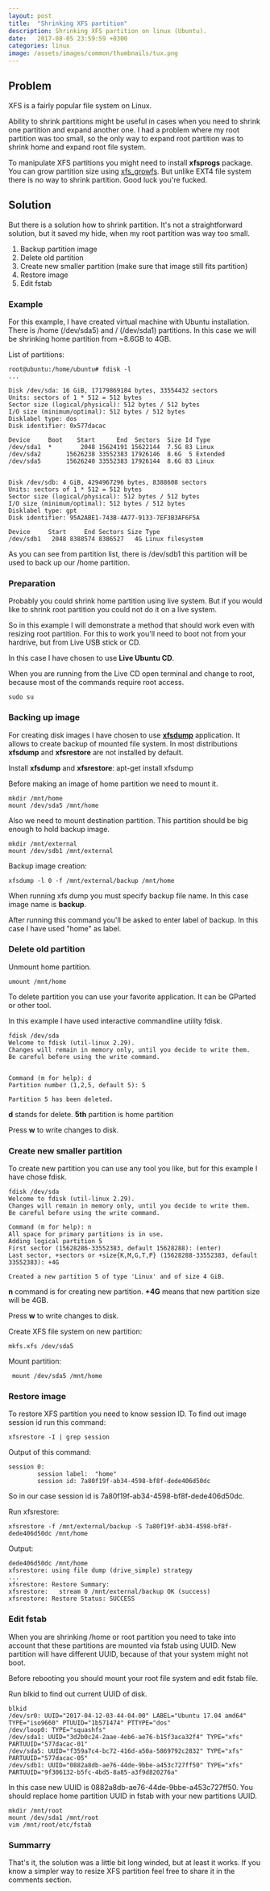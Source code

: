 ```yaml
---
layout: post
title:  "Shrinking XFS partition"
description: Shrinking XFS partition on linux (Ubuntu).
date:   2017-08-05 23:59:59 +0300
categories: linux
image: /assets/images/common/thumbnails/tux.png
---
```


## Problem

XFS is a fairly popular file system on Linux.

Ability to shrink partitions might be useful in cases when you need to shrink one partition
and expand another one.
I had a problem where my root partition was too small, so the only way to expand root partition
was to shrink home and expand root file system.

To manipulate XFS partitions you might need to install **xfsprogs** package. You can grow partition size
using [xfs_growfs](https://access.redhat.com/documentation/en-US/Red_Hat_Enterprise_Linux/6/html/Storage_Administration_Guide/xfsgrow.html).
But unlike EXT4 file system there is no way to shrink partition. Good luck you're fucked.


## Solution
But there is a solution how to shrink partition. It's not a straightforward solution,
but it saved my hide, when my root partition was way too small.

1. Backup partition image
2. Delete old partition
3. Create new smaller partition (make sure that image still fits partition)
4. Restore image
5. Edit fstab

### Example
For this example, I have created virtual machine with Ubuntu installation.
There is /home (/dev/sda5) and / (/dev/sda1) partitions. In this case we will be shrinking home
partition from ~8.6GB to 4GB.

List of partitions:

    root@ubuntu:/home/ubuntu# fdisk -l
    ...

    Disk /dev/sda: 16 GiB, 17179869184 bytes, 33554432 sectors
    Units: sectors of 1 * 512 = 512 bytes
    Sector size (logical/physical): 512 bytes / 512 bytes
    I/O size (minimum/optimal): 512 bytes / 512 bytes
    Disklabel type: dos
    Disk identifier: 0x577dacac

    Device     Boot    Start      End  Sectors  Size Id Type
    /dev/sda1  *        2048 15624191 15622144  7.5G 83 Linux
    /dev/sda2       15626238 33552383 17926146  8.6G  5 Extended
    /dev/sda5       15626240 33552383 17926144  8.6G 83 Linux


    Disk /dev/sdb: 4 GiB, 4294967296 bytes, 8388608 sectors
    Units: sectors of 1 * 512 = 512 bytes
    Sector size (logical/physical): 512 bytes / 512 bytes
    I/O size (minimum/optimal): 512 bytes / 512 bytes
    Disklabel type: gpt
    Disk identifier: 95A2ABE1-743B-4A77-9133-7EF3B3AF6F5A

    Device     Start     End Sectors Size Type
    /dev/sdb1   2048 8388574 8386527   4G Linux filesystem

As you can see from partition list, there is /dev/sdb1 this partition will be used
to back up our /home partition.

### Preparation
Probably you could shrink home partition using live system.
But if you would like to shrink root partition you could not do it on a live system.

So in this example I will demonstrate a method that should work even with resizing root partition.
For this to work you'll need to boot not from your hardrive, but from Live USB stick or CD.

In this case I have chosen to use **Live Ubuntu CD**.

When you are running from the Live CD open terminal and change to root, because most
of the commands require root access.

    sudo su

### Backing up image
For creating disk images I have chosen to use [**xfsdump**](https://access.redhat.com/documentation/en-US/Red_Hat_Enterprise_Linux/7/html/Storage_Administration_Guide/xfsbackuprestore.html) application. It allows
to create backup of mounted file system. In most distributions **xfsdump** and
**xfsrestore** are not installed by default.

Install **xfsdump** and **xfsrestore**:
   apt-get install xfsdump

Before making an image of home partition we need to mount it.

    mkdir /mnt/home
    mount /dev/sda5 /mnt/home

Also we need to mount destination partition. This partition should be big enough
to hold backup image.

    mkdir /mnt/external
    mount /dev/sdb1 /mnt/external

Backup image creation:

    xfsdump -l 0 -f /mnt/external/backup /mnt/home

When running xfs dump you must specify backup file name. In this case image name is
**backup**.

After running this command you'll be asked to enter label of backup. In this case
I have used "home" as label.

### Delete old partition
Unmount home partition.

    umount /mnt/home


To delete partition you can use your favorite application. It can be GParted or
other tool.

In this example I have used interactive commandline utility fdisk.

    fdisk /dev/sda
    Welcome to fdisk (util-linux 2.29).
    Changes will remain in memory only, until you decide to write them.
    Be careful before using the write command.


    Command (m for help): d
    Partition number (1,2,5, default 5): 5

    Partition 5 has been deleted.

**d** stands for delete. **5th** partition is home partition

Press **w** to write changes to disk.

### Create new smaller partition
To create new partition you can use any tool you like, but for this example I have
chose fdisk.

    fdisk /dev/sda
    Welcome to fdisk (util-linux 2.29).
    Changes will remain in memory only, until you decide to write them.
    Be careful before using the write command.

    Command (m for help): n
    All space for primary partitions is in use.
    Adding logical partition 5
    First sector (15628286-33552383, default 15628288): (enter)
    Last sector, +sectors or +size{K,M,G,T,P} (15628288-33552383, default 33552383): +4G

    Created a new partition 5 of type 'Linux' and of size 4 GiB.

**n** command is for creating new partition. **+4G** means that new partition size will be 4GB.

Press **w** to write changes to disk.

Create XFS file system on new partition:

    mkfs.xfs /dev/sda5

Mount partition:

     mount /dev/sda5 /mnt/home

### Restore image
To restore XFS partition you need to know session ID. To find out image session id
run this command:

    xfsrestore -I | grep session

Output of this command:

    session 0:
    		session label:	"home"
    		session id:	7a80f19f-ab34-4598-bf8f-dede406d50dc

So in our case session id is 7a80f19f-ab34-4598-bf8f-dede406d50dc.

Run xfsrestore:

    xfsrestore -f /mnt/external/backup -S 7a80f19f-ab34-4598-bf8f-dede406d50dc /mnt/home

Output:

    dede406d50dc /mnt/home
    xfsrestore: using file dump (drive_simple) strategy
    ...
    xfsrestore: Restore Summary:
    xfsrestore:   stream 0 /mnt/external/backup OK (success)
    xfsrestore: Restore Status: SUCCESS

### Edit fstab
When you are shrinking /home or root partition you need to take into account that
these partitions are mounted via fstab using UUID. New partition will have different
UUID, because of that your system might not boot.

Before rebooting you should mount your root file system and edit fstab file.

Run blkid to find out current UUID of disk.

    blkid
    /dev/sr0: UUID="2017-04-12-03-44-04-00" LABEL="Ubuntu 17.04 amd64" TYPE="iso9660" PTUUID="1b571474" PTTYPE="dos"
    /dev/loop0: TYPE="squashfs"
    /dev/sda1: UUID="3d2b0c24-2aae-4eb6-ae76-b15f3aca32f4" TYPE="xfs" PARTUUID="577dacac-01"
    /dev/sda5: UUID="f359a7c4-bc72-416d-a50a-5869792c2832" TYPE="xfs" PARTUUID="577dacac-05"
    /dev/sdb1: UUID="0882a8db-ae76-44de-9bbe-a453c727ff50" TYPE="xfs" PARTUUID="9f306132-b5fc-4bd5-8a85-a3f9d820276a"

In this case new UUID is 0882a8db-ae76-44de-9bbe-a453c727ff50. You should replace
home partition UUID in fstab with your new partitions UUID.

    mkdir /mnt/root
    mount /dev/sda1 /mnt/root
    vim /mnt/root/etc/fstab


### Summarry
That's it, the solution was a little bit long winded, but at least it works.
If you know a simpler way to resize XFS partition feel free to share it in the
comments section.
